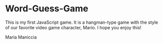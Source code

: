 # Word-Guess-Game


This is my first JavaScript game. It is a hangman-type game with the style of our favorite video game character, Mario. I hope you enjoy this!

Maria Maniccia
